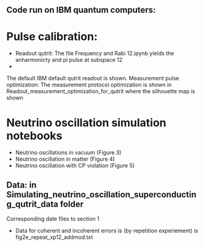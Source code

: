 ## Code run on IBM quantum computers: 
# Pulse calibration:
- Readout qutrit: The file Frequency and Rabi 12.ipynb yields the anharmonicty and pi pulse at subspace 12
- 
 The default IBM default qutrit readout is shown. 
Measurement pulse optimization:
The measurement protocol optimization is shown in Readout_measurement_optimization_for_qutrit where the silhouette map is shown

# Neutrino oscillation simulation notebooks
- Neutrino oscillations in vacuum (Figure 3)
- Neutrino oscillation in matter (Figure 4)
- Neutrino oscillation with CP violation (Figure 5)
## Data: in Simulating_neutrino_oscillation_superconducting_qutrit_data folder
Corresponding date files to section 1 

- Data for coherent and incoherent errors is (by repetition experiement) is fig2e_repeat_xp12_addmod.txt
